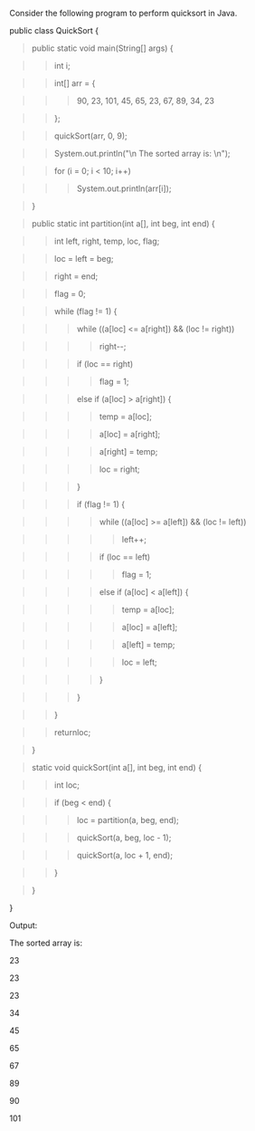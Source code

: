 Consider the following program to perform quicksort in Java.

public class QuickSort {

>public static void main(String\[\] args) {

>>int i;

>>int\[\] arr = {

>>>90, 23, 101, 45, 65, 23, 67, 89, 34, 23

>>};

>>quickSort(arr, 0, 9);

>>System.out.println(\"\\n The sorted array is: \\n\");

>>for (i = 0; i \< 10; i++)

>>>System.out.println(arr\[i\]);

>}

>public static int partition(int a\[\], int beg, int end) {

>>int left, right, temp, loc, flag;

>>loc = left = beg;

>>right = end;

>>flag = 0;

>>while (flag != 1) {

>>>while ((a\[loc\] \<= a\[right\]) && (loc != right))

>>>>right\--;

>>>if (loc == right)

>>>>flag = 1;

>>>else if (a\[loc\] > a\[right\]) {

>>>>temp = a\[loc\];

>>>>a\[loc\] = a\[right\];

>>>>a\[right\] = temp;

>>>>loc = right;

>>>}

>>>if (flag != 1) {

>>>>while ((a\[loc\] >= a\[left\]) && (loc != left))

>>>>>left++;

>>>>if (loc == left)

>>>>>flag = 1;

>>>>else if (a\[loc\] \< a\[left\]) {

>>>>>temp = a\[loc\];

>>>>>a\[loc\] = a\[left\];

>>>>>a\[left\] = temp;

>>>>>loc = left;

>>>>}

>>>}

>>}

>>returnloc;

>}

>static void quickSort(int a\[\], int beg, int end) {

>>int loc;

>>if (beg \< end) {

>>>loc = partition(a, beg, end);

>>>quickSort(a, beg, loc - 1);

>>>quickSort(a, loc + 1, end);

>>}

>}

}

Output:

The sorted array is:

23

23

23

34

45

65

67

89

90

101